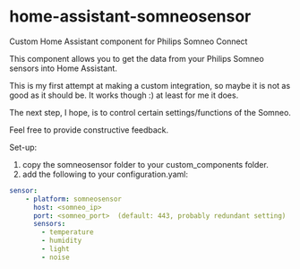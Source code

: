 # home-assistant-somneosensor
Custom Home Assistant component for Philips Somneo Connect

This component allows you to get the data from your Philips Somneo sensors into Home Assistant.

This is my first attempt at making a custom integration, so maybe it is not as good as it should be. It works though :) at least for me it does.

The next step, I hope, is to control certain settings/functions of the Somneo.

Feel free to provide constructive feedback.

Set-up:
1. copy the somneosensor folder to your custom_components folder.
2. add the following to your configuration.yaml:

```yaml
sensor:
    - platform: somneosensor
      host: <somneo_ip>
      port: <somneo_port>  (default: 443, probably redundant setting)
      sensors:
        - temperature
        - humidity
        - light
        - noise
```
